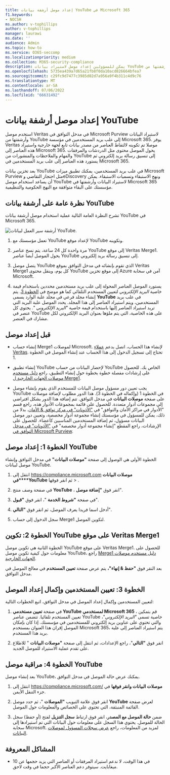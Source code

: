 ```yaml
---
title: إعداد موصل أرشفة بيانات YouTube في Microsoft 365
f1.keywords:
- NOCSH
ms.author: v-tophillips
author: v-tophillips
manager: laurawi
ms.date: ''
audience: Admin
ms.topic: how-to
ms.service: O365-seccomp
ms.localizationpriority: medium
ms.collection: M365-security-compliance
description: يمكن للمسؤولين إعداد موصل لاستيراد بيانات YouTube وأرشفتها من Veritas إلى Microsoft 365. يتيح لك هذا الموصل أرشفة البيانات من مصادر بيانات تابعة لجهة خارجية في Microsoft 365. بعد أرشفتك لهذه البيانات، يمكنك استخدام ميزات التوافق مثل الاحتجاز القانوني وeDiscovery ونهج الاستبقاء لإدارة بيانات الجهات الخارجية.
ms.openlocfilehash: 5735ea439a7d65a21fb8f0da10acd826664bfea7
ms.sourcegitcommit: c29fc9d7477c3985d02d7a956a9f4b311c4d9c76
ms.translationtype: MT
ms.contentlocale: ar-SA
ms.lasthandoff: 07/06/2022
ms.locfileid: "66631492"
---
```

# <a name="set-up-a-connector-to-archive-youtube-data"></a>إعداد موصل أرشفة بيانات YouTube

استخدم موصل Veritas في مدخل التوافق في Microsoft Purview لاستيراد البيانات وأرشفتها من YouTube إلى علب بريد المستخدمين في مؤسسة Microsoft 365. يوفر Veritas موصلا تم تكوينه لالتقاط العناصر من مصدر بيانات تابع لجهة خارجية واستيراد هذه العناصر إلى Microsoft 365. يحول الموصل محتوى مثل الدردشات والمرفقات والمهام والملاحظات والمنشورات من YouTube إلى تنسيق رسالة بريد إلكتروني ثم يستورد هذه العناصر إلى علب بريد المستخدمين في Microsoft 365.

بعد تخزين بيانات YouTube في علب بريد المستخدمين، يمكنك تطبيق ميزات Microsoft Purview مثل احتجاز التقاضي وeDiscovery ونهج الاستبقاء وتسميات الاستبقاء. يمكن أن يساعد استخدام موصل YouTube لاستيراد البيانات وأرشفتها في Microsoft 365 مؤسستك على البقاء متوافقة مع النهج الحكومية والتنظيمية.

## <a name="overview-of-archiving-youtube-data"></a>نظرة عامة على أرشفة بيانات YouTube

تشرح النظرة العامة التالية عملية استخدام موصل أرشفة بيانات YouTube في Microsoft 365.

![أرشفة سير العمل لبيانات YouTube.](../media/YouTubeConnectorWorkflow.png)

1. تعمل مؤسستك مع YouTube لإعداد موقع YouTube وتكوينه.

2. مرة واحدة كل 24 ساعة، يتم نسخ عناصر YouTube إلى موقع Veritas Merge1. يحول الموصل أيضا عناصر YouTube إلى تنسيق رسالة بريد إلكتروني.

3. يتصل موصل YouTube الذي تقوم بإنشائه في مدخل التوافق بموقع Veritas Merge1 كل يوم، وينقل محتوى YouTube إلى موقع تخزين Azure آمن في سحابة Microsoft.

4. يستورد الموصل العناصر المحولة إلى علب بريد مستخدمين محددين باستخدام قيمة خاصية *البريد الإلكتروني* لتعيين المستخدم التلقائي كما هو موضح في [الخطوة 3](#step-3-map-users-and-complete-the-connector-setup). يتم إنشاء مجلد فرعي في مجلد علبة الوارد يسمى **YouTube** في علب بريد المستخدمين، ويتم استيراد العناصر إلى هذا المجلد. يحدد الموصل علبة البريد التي تريد استيراد العناصر إليها باستخدام قيمة خاصية *"البريد الإلكتروني* ". يحتوي كل عنصر في YouTube على هذه الخاصية، التي يتم ملؤها بعنوان البريد الإلكتروني لكل مشارك في العنصر.

## <a name="before-you-set-up-a-connector"></a>قبل إعداد موصل

- إنشاء حساب Merge1 لموصلات Microsoft. لإنشاء هذا الحساب، اتصل بدعم [عملاء Veritas](https://www.veritas.com/form/requestacall/ms-connectors-contact). تحتاج إلى تسجيل الدخول إلى هذا الحساب عند إنشاء الموصل في الخطوة 1.

- إنشاء تطبيق YouTube لإحضار البيانات من حساب YouTube الخاص بك. للحصول على إرشادات مفصلة خطوة بخطوة حول إنشاء التطبيق، راجع [دليل مستخدم موصلات الجهات الخارجية ل Merge1](https://docs.ms.merge1.globanetportal.com/Merge1%20Third-Party%20Connectors%20YouTube%20User%20Guide.pdf).

- يجب تعيين دور مسؤول موصل البيانات للمستخدم الذي يقوم بإنشاء موصل YouTube في الخطوة 1 (وإكماله في الخطوة 3). هذا الدور مطلوب لإضافة موصلات على صفحة **موصلات البيانات** في مدخل التوافق. تتم إضافة هذا الدور بشكل افتراضي إلى مجموعات أدوار متعددة. للحصول على قائمة بمجموعات الأدوار هذه، راجع قسم "الأدوار في مراكز الأمان والتوافق" في ["الأذونات" في مركز توافق & الأمان](../security/office-365-security/permissions-in-the-security-and-compliance-center.md#roles-in-the-security--compliance-center). بدلا من ذلك، يمكن للمسؤول في مؤسستك إنشاء مجموعة أدوار مخصصة، وتعيين دور موصل البيانات مسؤول، ثم إضافة المستخدمين المناسبين كأعضاء. للحصول على الإرشادات، راجع المقطع "إنشاء مجموعة أدوار مخصصة" في ["الأذونات" في مدخل التوافق في Microsoft Purview](microsoft-365-compliance-center-permissions.md#create-a-custom-role-group).

## <a name="step-1-set-up-the-youtube-connector"></a>الخطوة 1: إعداد موصل YouTube

الخطوة الأولى هي الوصول إلى صفحة **"موصلات البيانات"** في مدخل التوافق وإنشاء موصل لبيانات YouTube.

1. انتقل إلى <https://compliance.microsoft.com> **موصلات البيانات في****YouTube** ثم انقر فوقها > .

2. في صفحة وصف منتج **YouTube** ، انقر فوق **"إضافة موصل**".

3. في صفحة **"شروط الخدمة** "، انقر فوق **"قبول**".

4. أدخل اسما فريدا يعرف الموصل، ثم انقر فوق **"التالي**".

5. سجل الدخول إلى حساب Merge1 لتكوين الموصل.

## <a name="step-2-configure-the-youtube-on-the-veritas-merge1-site"></a>الخطوة 2: تكوين YouTube على موقع Veritas Merge1

الخطوة الثانية هي تكوين موصل YouTube على موقع Veritas Merge1. للحصول على معلومات حول كيفية تكوين موصل YouTube، راجع [Merge1 دليل مستخدم موصلات الجهات الخارجية](https://docs.ms.merge1.globanetportal.com/Merge1%20Third-Party%20Connectors%20YouTube%20User%20Guide.pdf).

بعد النقر فوق **"حفظ & إنهاء"،** يتم عرض صفحة **تعيين المستخدم** في معالج الموصل في مدخل التوافق.

## <a name="step-3-map-users-and-complete-the-connector-setup"></a>الخطوة 3: تعيين المستخدمين وإكمال إعداد الموصل

لتعيين المستخدمين وإكمال إعداد الموصل في مدخل التوافق، اتبع الخطوات التالية:

1. في صفحة **تعيين مستخدمي YouTube لمستخدمي Microsoft 365** ، قم بتمكين تعيين المستخدم تلقائيا. تتضمن عناصر YouTube خاصية تسمى *"البريد الإلكتروني*"، والتي تحتوي على عناوين بريد إلكتروني للمستخدمين في مؤسستك. إذا كان بإمكان الموصل إقران هذا العنوان بمستخدم Microsoft 365، يتم استيراد العناصر إلى علبة بريد هذا المستخدم.

2. انقر فوق **"التالي**"، راجع الإعدادات، ثم انتقل إلى صفحة **"موصلات البيانات** " للاطلاع على تقدم عملية الاستيراد للموصل الجديد.

## <a name="step-4-monitor-the-youtube-connector"></a>الخطوة 4: مراقبة موصل YouTube

بعد إنشاء موصل YouTube، يمكنك عرض حالة الموصل في مدخل التوافق.

1. انتقل إلى <https://compliance.microsoft.com/> **موصلات البيانات وانقر فوقها** في جزء التنقل الأيمن.

2. انقر فوق علامة التبويب **"الموصلات** "، ثم حدد موصل **YouTube** لعرض صفحة القائمة المنبثقة، التي تحتوي على الخصائص والمعلومات حول الموصل.

3. ضمن **حالة الموصل مع المصدر**، انقر فوق ارتباط **سجل التنزيل** لفتح (أو حفظ) سجل الحالة للموصل. يحتوي هذا السجل على معلومات حول البيانات التي تم استيرادها إلى سحابة Microsoft. لمزيد من المعلومات، راجع [عرض سجلات المسؤول لموصلات البيانات](data-connector-admin-logs.md).

## <a name="known-issues"></a>المشاكل المعروفة

- في هذا الوقت، لا ندعم استيراد المرفقات أو العناصر التي يزيد حجمها عن 10 ميغابايت. سيتوفر دعم العناصر الأكبر حجما في وقت لاحق.
